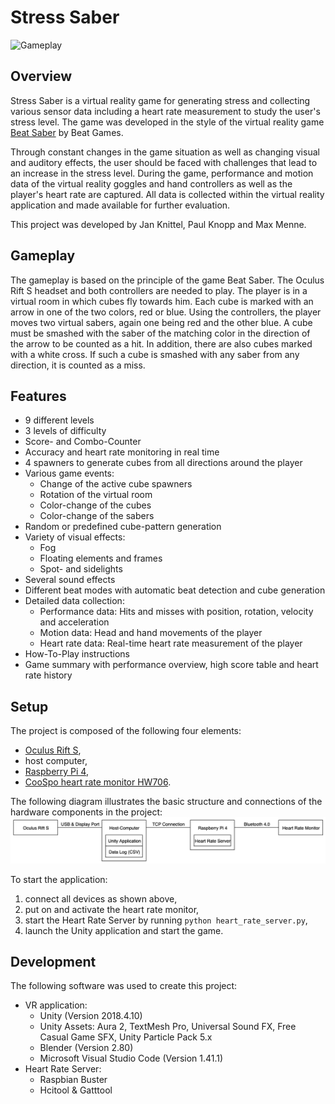 # Stress Saber
![Gameplay](Images/Gameplay.gif)

## Overview
Stress Saber is a virtual reality game for generating stress and collecting various sensor data including a heart rate measurement to study the user's stress level. The game was developed in the style of the virtual reality game [Beat Saber](https://beatsaber.com) by Beat Games.

Through constant changes in the game situation as well as changing visual and auditory effects, the user should be faced with challenges that lead to an increase in the stress level. During the game, performance and motion data of the virtual reality goggles and hand controllers as well as the player's heart rate are captured. All data is collected within the virtual reality application and made available for further evaluation.

This project was developed by Jan Knittel, Paul Knopp and Max Menne.

## Gameplay
The gameplay is based on the principle of the game Beat Saber. The Oculus Rift S headset and both controllers are needed to play. The player is in a virtual room in which cubes fly towards him. Each cube is marked with an arrow in one of the two colors, red or blue. Using the controllers, the player moves two virtual sabers, again one being red and the other blue. A cube must be smashed with the saber of the matching color in the direction of the arrow to be counted as a hit. In addition, there are also cubes marked with a white cross. If such a cube is smashed with any saber from any direction, it is counted as a miss.

## Features
- 9 different levels
- 3 levels of difficulty
- Score- and Combo-Counter
- Accuracy and heart rate monitoring in real time
- 4 spawners to generate cubes from all directions around the player
- Various game events:
  - Change of the active cube spawners
  - Rotation of the virtual room
  - Color-change of the cubes
  - Color-change of the sabers
- Random or predefined cube-pattern generation
- Variety of visual effects:
  - Fog
  - Floating elements and frames
  - Spot- and sidelights
- Several sound effects
- Different beat modes with automatic beat detection and cube generation
- Detailed data collection:
  - Performance data: Hits and misses with position, rotation, velocity and acceleration
  - Motion data: Head and hand movements of the player
  - Heart rate data: Real-time heart rate measurement of the player
- How-To-Play instructions
- Game summary with performance overview, high score table and heart rate history

## Setup
The project is composed of the following four elements: 
- [Oculus Rift S](https://www.oculus.com/rift-s/),
- host computer,
- [Raspberry Pi 4](https://www.raspberrypi.org/products/raspberry-pi-4-model-b/),
- [CooSpo heart rate monitor HW706](http://www.coospo.com/monitoring/31.html).

The following diagram illustrates the basic structure and connections of the hardware components in the project: 
![Overview](Images/Overview.png)

To start the application:
1. connect all devices as shown above,
2. put on and activate the heart rate monitor,
3. start the Heart Rate Server by running `python heart_rate_server.py`,
4. launch the Unity application and start the game.

## Development
The following software was used to create this project:
- VR application:
  - Unity (Version 2018.4.10)
  - Unity Assets: Aura 2, TextMesh Pro, Universal Sound FX, Free Casual Game SFX, Unity Particle Pack 5.x
  - Blender (Version 2.80)
  - Microsoft Visual Studio Code (Version 1.41.1)
- Heart Rate Server:
  - Raspbian Buster
  - Hcitool & Gatttool
